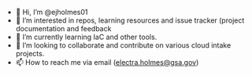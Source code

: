 - 👋 Hi, I’m @ejholmes01
- 👀 I’m interested in repos, learning resources and issue tracker (project documentation and feedback
- 🌱 I’m currently learning IaC and other tools.
- 💞️ I’m looking to collaborate and contribute on various cloud intake projects.
- 📫 How to reach me via email (electra.holmes@gsa.gov)

<!---
ejholmes01/ejholmes01 is a ✨ special ✨ repository because its `README.md` (this file) appears on your GitHub profile.
You can click the Preview link to take a look at your changes.
--->
